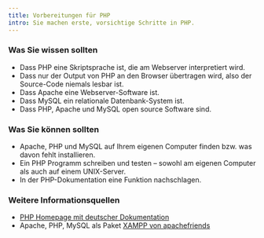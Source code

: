 ```yaml
---
title: Vorbereitungen für PHP
intro: Sie machen erste, vorsichtige Schritte in PHP.
---
```

### Was Sie wissen sollten
* Dass PHP eine Skriptsprache ist, die am Webserver interpretiert wird. 
* Dass nur der Output von PHP an den Browser übertragen wird, also der Source-Code niemals lesbar ist. 
* Dass Apache eine Webserver-Software ist.
* Dass MySQL ein relationale Datenbank-System ist.
* Dass PHP, Apache und MySQL open source Software sind.

### Was Sie können sollten
* Apache, PHP und MySQL auf Ihrem eigenen Computer finden bzw. was davon fehlt installieren.
* Ein PHP Programm schreiben und testen – sowohl am eigenen Computer als auch auf einem UNIX-Server.
* In der PHP-Dokumentation eine Funktion nachschlagen.

### Weitere Informationsquellen
* [PHP Homepage mit deutscher Dokumentation](http://www.php.net/manual/de/getting-started.php)
* Apache, PHP, MySQL als Paket [XAMPP von apachefriends](http://www.apachefriends.org/de/xampp.html)

